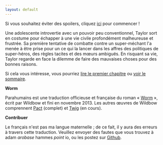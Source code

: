 ```yaml
---
layout: default
---
```


Si vous souhaitez éviter des spoilers, cliquez [ici](/gestation-01) pour commencer !

Une adolescente introvertie avec un pouvoir peu conventionnel, Taylor sort en costume pour échapper à une vie civile profondément malheureuse et frustrée.
Sa première tentative de combatte contre un super-méchant l'a menée à être prise pour un ce qui la lancer dans les affres des politiques de super-héros, des règles tacites et des mœurs ambiguës.
En risquant sa vie, Taylor regarde en face la dilemme de faire des mauvaises choses pour des bonnes raisons.

Si cela vous intéresse, vous pourriez [lire le premier chapitre](/gestation-01) ou [voir le sommaire](/sommaire).


**Worm**

Parahumains est une traduction officieuse et française du roman « [Worm](https://parahumans.wordpress.com) », écrit par Wildbow et fini en novembre 2013.
Les autres œuvres de Wildbow comprennent [Pact](https://pactwebserial.wordpress.com/) (complet) et [Twig](https://twigserial.wordpress.com/about/) (en cours).


**Contribuer**

Le français n'est pas ma langue maternelle ; de ce fait, il y aura des erreurs à travers cette traduction.
Veuillez envoyer des fautes que vous trouvez à adam *arobase* hammes *point* io, ou les postez sur [Github](https://github.com/parahumains/parahumains.github.io/issues/new).
